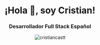 <h1 align="center">¡Hola 👋, soy Cristian!</h1>
<h3 align="center">Desarrollador Full Stack Español</h3>

<p align="center"> <img src="https://komarev.com/ghpvc/?username=cristiancastt&label=Profile%20views&color=0e75b6&style=flat" alt="cristiancastt" /> </p>


